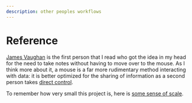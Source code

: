```yaml
---
description: other peoples workflows
---
```


# Reference

[James Vaughan](https://jamesbvaughan.com/markdown-pandoc-notes/) is the first person that I read who got the idea in my head for the need to take notes without having to move over to the mouse. As I think more about it, a mouse is a far more rudimentary method interacting with data: it is better optimized for the sharing of information as a second person takes [direct control](https://www.youtube.com/watch?v=p3h8ZnXLsRg).

To remember how very small this project is, here is [some sense of scale](http://stars.chromeexperiments.com/).

 





